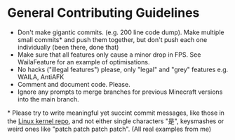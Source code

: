 # General Contributing Guidelines

- Don't make gigantic commits. (e.g. 200 line code dump). Make multiple small commits* and push them together, but don't push each one individually (been there, done that)
- Make sure that all features only cause a minor drop in FPS. See WailaFeature for an example of optimisations.
- No hacks ("illegal features") please, only "legal" and "grey" features e.g. WAILA, AntiAFK
- Comment and document code. Please.
- Ignore any prompts to merge branches for previous Minecraft versions into the main branch.

\* Please try to write meaningful yet succint commit messages, like those in the [Linux kernel repo](https://github.com/torvalds/linux), and not either single characters "是", keysmashes or weird ones like "patch patch patch patch". (All real examples from me)
